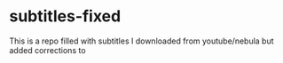 # subtitles-fixed
This is a repo filled with subtitles I downloaded from youtube/nebula but added corrections to 
